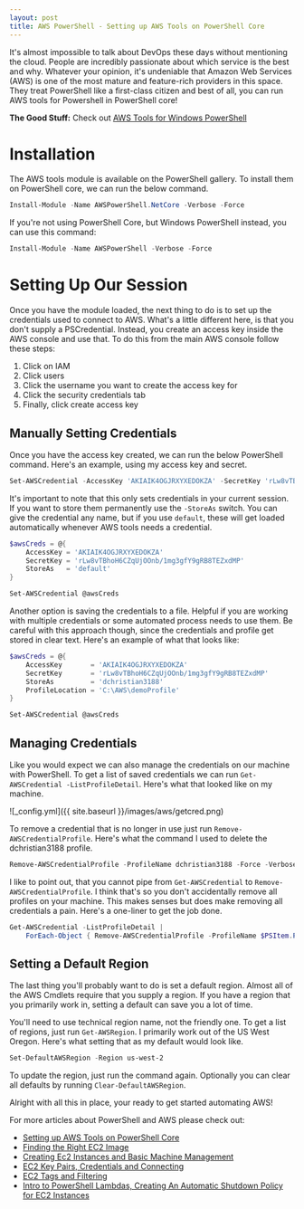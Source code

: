 ```yaml
---
layout: post
title: AWS PowerShell - Setting up AWS Tools on PowerShell Core
---
```


It's almost impossible to talk about DevOps these days without mentioning the cloud.
People are incredibly passionate about which service is the best and why.
Whatever your opinion, it's undeniable that Amazon Web Services (AWS) is one of the most mature and feature-rich providers in this space.
They treat PowerShell like a first-class citizen and best of all, you can run AWS tools for Powershell in PowerShell core!

**The Good Stuff:**
Check out [AWS Tools for Windows PowerShell](https://docs.aws.amazon.com/powershell/latest/userguide/pstools-using.html)

<!-- more -->

# Installation

The AWS tools module is available on the PowerShell gallery.
To install them on PowerShell core, we can run the below command.

```powershell
Install-Module -Name AWSPowerShell.NetCore -Verbose -Force
```

If you're not using PowerShell Core, but Windows PowerShell instead, you can use this command:

```powershell
Install-Module -Name AWSPowerShell -Verbose -Force
```

# Setting Up Our Session

Once you have the module loaded, the next thing to do is to set up the credentials used to connect to AWS.
What's a little different here, is that you don't supply a PSCredential.
Instead, you create an access key inside the AWS console and use that.
To do this from the main AWS console follow these steps:

1. Click on IAM
1. Click users
1. Click the username you want to create the access key for
1. Click the security credentials tab
1. Finally, click create access key

## Manually Setting Credentials

Once you have the access key created, we can run the below PowerShell command.
Here's an example, using my access key and secret.

```powershell
Set-AWSCredential -AccessKey 'AKIAIK4OGJRXYXEDOKZA' -SecretKey 'rLw8vTBhoH6CZqUjOOnb/1mg3gfY9gRB8TEZxdMP'
```

It's important to note that this only sets credentials in your current session.
If you want to store them permanently use the ```-StoreAs``` switch.
You can give the credential any name, but if you use ```default```, these will get loaded automatically whenever AWS tools needs a credential.

```powershell
$awsCreds = @{
    AccessKey = 'AKIAIK4OGJRXYXEDOKZA'
    SecretKey = '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'
    StoreAs   = 'default'
}

Set-AWSCredential @awsCreds
```

Another option is saving the credentials to a file.
Helpful if you are working with multiple credentials or some automated process needs to use them.
Be careful with this approach though, since the credentials and profile get stored in clear text.
Here's an example of what that looks like:

```powershell
$awsCreds = @{
    AccessKey       = 'AKIAIK4OGJRXYXEDOKZA'
    SecretKey       = 'rLw8vTBhoH6CZqUjOOnb/1mg3gfY9gRB8TEZxdMP'
    StoreAs         = 'dchristian3188'
    ProfileLocation = 'C:\AWS\demoProfile'
}

Set-AWSCredential @awsCreds
```

## Managing Credentials

Like you would expect we can also manage the credentials on our machine with PowerShell.
To get a list of saved credentials we can run ```Get-AWSCredential -ListProfileDetail```.
Here's what that looked like on my machine.

![_config.yml]({{ site.baseurl }}/images/aws/getcred.png)

To remove a credential that is no longer in use just run ```Remove-AWSCredentialProfile```.
Here's what the command I used to delete the dchristian3188 profile.

```powershell
Remove-AWSCredentialProfile -ProfileName dchristian3188 -Force -Verbose
```

I like to point out, that you cannot pipe from ```Get-AWSCredential``` to ```Remove-AWSCredentialProfile```.
I think that's so you don't accidentally remove all profiles on your machine.
This makes senses but does make removing all credentials a pain.
Here's a one-liner to get the job done.

```powershell
Get-AWSCredential -ListProfileDetail | 
    ForEach-Object { Remove-AWSCredentialProfile -ProfileName $PSItem.ProfileName -Force }
```

## Setting a Default Region

The last thing you'll probably want to do is set a default region.
Almost all of the AWS Cmdlets require that you supply a region.
If you have a region that you primarily work in, setting a default can save you a lot of time.

You'll need to use technical region name, not the friendly one.
To get a list of regions, just run ```Get-AWSRegion```.
I primarily work out of the US West Oregon.
Here's what setting that as my default would look like.

```powershell
Set-DefaultAWSRegion -Region us-west-2
```

To update the region, just run the command again.
Optionally you can clear all defaults by running ```Clear-DefaultAWSRegion```.

Alright with all this in place, your ready to get started automating AWS!

For more articles about PowerShell and AWS please check out:

* [Setting up AWS Tools on PowerShell Core](https://overpoweredshell.com//AWS-PowerShell-Setting-up-AWS-Tools-on-PowerShell-Core/)
* [Finding the Right EC2 Image](https://overpoweredshell.com//AWS-PowerShell-Finding-the-Right-EC2-Image/)
* [Creating Ec2 Instances and Basic Machine Management](https://overpoweredshell.com//AWS-PowerShell-Creating-Ec2-Instances-and-Basic-Machine-Management/)
* [EC2 Key Pairs, Credentials and Connecting](https://overpoweredshell.com//AWS-PowerShell-EC2-Key-Pairs,-Credentials-and-Connecting/)
* [EC2 Tags and Filtering](https://overpoweredshell.com//AWS-PowerShell-EC2-Tags-and-Filtering/)
* [Intro to PowerShell Lambdas, Creating An Automatic Shutdown Policy for EC2 Instances](https://overpoweredshell.com//AWS-PowerShell-Intro-to-PowerShell-Lambdas-Creating-An-Automatic-Shutdown-Policy-for-EC2-Instances/)